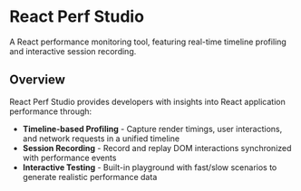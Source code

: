 # React Perf Studio

A React performance monitoring tool, featuring real-time timeline profiling and interactive session recording.

## Overview

React Perf Studio provides developers with insights into React application performance through:

- **Timeline-based Profiling** - Capture render timings, user interactions, and network requests in a unified timeline
- **Session Recording** - Record and replay DOM interactions synchronized with performance events
- **Interactive Testing** - Built-in playground with fast/slow scenarios to generate realistic performance data
